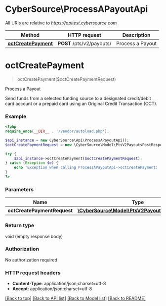 # CyberSource\ProcessAPayoutApi

All URIs are relative to *https://apitest.cybersource.com*

Method | HTTP request | Description
------------- | ------------- | -------------
[**octCreatePayment**](ProcessAPayoutApi.md#octCreatePayment) | **POST** /pts/v2/payouts/ | Process a Payout


# **octCreatePayment**
> octCreatePayment($octCreatePaymentRequest)

Process a Payout

Send funds from a selected funding source to a designated credit/debit card account or a prepaid card using an Original Credit Transaction (OCT).

### Example
```php
<?php
require_once(__DIR__ . '/vendor/autoload.php');

$api_instance = new CyberSource\Api\ProcessAPayoutApi();
$octCreatePaymentRequest = new \CyberSource\Model\PtsV2PayoutsPostResponse(); // \CyberSource\Model\PtsV2PayoutsPostResponse | 

try {
    $api_instance->octCreatePayment($octCreatePaymentRequest);
} catch (Exception $e) {
    echo 'Exception when calling ProcessAPayoutApi->octCreatePayment: ', $e->getMessage(), PHP_EOL;
}
?>
```

### Parameters

Name | Type | Description  | Notes
------------- | ------------- | ------------- | -------------
 **octCreatePaymentRequest** | [**\CyberSource\Model\PtsV2PayoutsPostResponse**](../Model/PtsV2PayoutsPostResponse.md)|  |

### Return type

void (empty response body)

### Authorization

No authorization required

### HTTP request headers

 - **Content-Type**: application/json;charset=utf-8
 - **Accept**: application/json;charset=utf-8

[[Back to top]](#) [[Back to API list]](../../README.md#documentation-for-api-endpoints) [[Back to Model list]](../../README.md#documentation-for-models) [[Back to README]](../../README.md)

